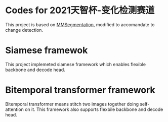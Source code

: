 # Codes for 2021天智杯-变化检测赛道
This project is based on [MMSegmentation](https://github.com/open-mmlab/mmsegmentation), modified to accomandate to change detection.

# Siamese framewok
This project implemeted siamese framework which enables flexible backbone and decode head.

# Bitemporal transformer framework
Bitemporal transformer means stitch two images together doing self-attention on it. This framework also supports flexbile backbone and decode head.